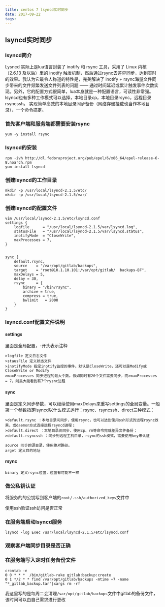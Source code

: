 ```yaml
---
title: centos 7 lsyncd实时同步
date: 2017-09-22
tags:
---
```

## lsyncd实时同步
### lsyncd简介
<!--more-->
Lysncd 实际上是lua语言封装了 inotify 和 rsync 工具，采用了 Linux 内核（2.6.13 及以后）里的 inotify 触发机制，然后通过rsync去差异同步，达到实时的效果。我认为它最令人称道的特性是，完美解决了 inotify + rsync海量文件同步带来的文件频繁发送文件列表的问题 —— 通过时间延迟或累计触发事件次数实现。另外，它的配置方式很简单，lua本身就是一种配置语言，可读性非常强。lsyncd也有多种工作模式可以选择，本地目录cp，本地目录rsync，远程目录rsyncssh。
实现简单高效的本地目录同步备份（网络存储挂载也当作本地目录），一个命令搞定。



### 首先客户端和服务端都需要安装rsync
	yum -y install rsync

### lsyncd的安装

	rpm -ivh http://dl.fedoraproject.org/pub/epel/6/x86_64/epel-release-6-8.noarch.rpm
	yum install lsyncd

### 创建lsyncd的工作目录
	mkdir -p /usr/local/lsyncd-2.1.5/etc/
	mkdir -p /usr/local/lsyncd-2.1.5/var/

### 创建lsyncd的配置文件
	vim /usr/local/lsyncd-2.1.5/etc/lsyncd.conf
	settings {
		logfile      = "/usr/local/lsyncd-2.1.5/var/lsyncd.log",
		statusFile   = "/usr/local/lsyncd-2.1.5/var/lsyncd.status",
		inotifyMode  = "CloseWrite",
		maxProcesses = 7,
    }


	sync {
		default.rsync,  
		source    = "/var/opt/gitlab/backups",  
		target    = "root@10.1.10.101:/var/opt/gitlab/  backups-BF",  
		maxDelays = 5,  
		delay = 30,  
		rsync     = {  
			binary = "/bin/rsync",  
            archive = true,
     	    compress = true,
     	    bwlimit   = 2000
		}
	}

### lsyncd.conf配置文件说明

#### settings

里面是全局配置，-开头表示注释

	>logfile 定义日志文件
	>stausFile 定义状态文件
	>inotifyMode 指定inotify监控的事件，默认是CloseWrite，还可以是Modify或CloseWrite or Modify
	>maxProcesses 同步进程的最大个数。假如同时有20个文件需要同步，而>maxProcesses = 7，则最大能看到有7个rysnc进程

#### sync

里面是定义同步参数，可以继续使用maxDelays来重写settings的全局变量。一般第一个参数指定lsyncd以什么模式运行：rsync、rsyncssh、direct三种模式：

	>default.rsync ：本地目录间同步，使用rsync，也可以达到使用ssh形式的远程rsync效果，或daemon方式连接远程rsyncd进程；
	>default.direct ：本地目录间同步，使用cp、rm等命令完成差异文件备份；
	>default.rsyncssh ：同步到远程主机目录，rsync的ssh模式，需要使用key来认证

	source 同步的源目录，使用绝对路径。
	arget 定义目的地址
	

#### rsync
	binary 定义rsync位置，位置有可能不一样

### 做公私钥认证 
将服务的的公钥写到客户端的`root/.ssh/authorized_keys`文件中

使用ssh验证ssh访问是否正常


### 在服务端启动lsyncd服务

	lsyncd -log Exec /usr/local/lsyncd-2.1.5/etc/lsyncd.conf


### 观察客户端同步目录是否正确


### 在服务端写入定时任务备份文件
	crontab -e
	0 0 * * *  /bin/gitlab-rake gitlab:backup:create
	0 1 */2 * * find /var/opt/gitlab/backups -mtime +7 -name "*_gitlab_backup.tar"|xargs rm -rf
	
我这里写的是每周二会清理`/var/opt/gitlab/backups`文件中gitlab的备份文件，该时间可以由自己需求进行更改


